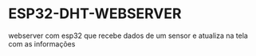 # ESP32-DHT-WEBSERVER
webserver com esp32 que recebe dados de um sensor e atualiza na tela com as informações
